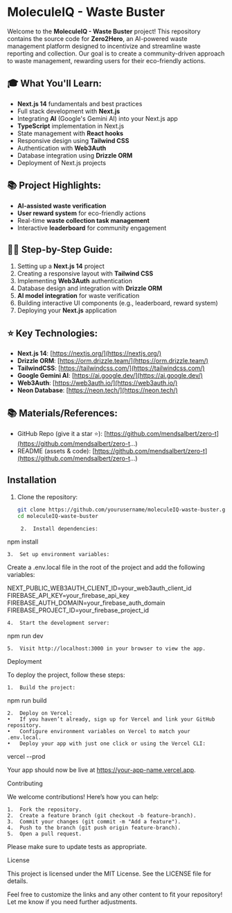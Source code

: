# MoleculeIQ - Waste Buster

Welcome to the **MoleculeIQ - Waste Buster** project! This repository contains the source code for **Zero2Hero**, an AI-powered waste management platform designed to incentivize and streamline waste reporting and collection. Our goal is to create a community-driven approach to waste management, rewarding users for their eco-friendly actions.

## 🎓 What You'll Learn:
- **Next.js 14** fundamentals and best practices
- Full stack development with **Next.js**
- Integrating **AI** (Google's Gemini AI) into your Next.js app
- **TypeScript** implementation in Next.js
- State management with **React hooks**
- Responsive design using **Tailwind CSS**
- Authentication with **Web3Auth**
- Database integration using **Drizzle ORM**
- Deployment of Next.js projects

## 📚 Project Highlights:
- **AI-assisted waste verification**
- **User reward system** for eco-friendly actions
- Real-time **waste collection task management**
- Interactive **leaderboard** for community engagement

## 👨‍💻 Step-by-Step Guide:
1. Setting up a **Next.js 14** project
2. Creating a responsive layout with **Tailwind CSS**
3. Implementing **Web3Auth** authentication
4. Database design and integration with **Drizzle ORM**
5. **AI model integration** for waste verification
6. Building interactive UI components (e.g., leaderboard, reward system)
7. Deploying your **Next.js** application

## ⭐ Key Technologies:
- **Next.js 14**: [https://nextjs.org/](https://nextjs.org/)
- **Drizzle ORM**: [https://orm.drizzle.team/](https://orm.drizzle.team/)
- **TailwindCSS**: [https://tailwindcss.com/](https://tailwindcss.com/)
- **Google Gemini AI**: [https://ai.google.dev/](https://ai.google.dev/)
- **Web3Auth**: [https://web3auth.io/](https://web3auth.io/)
- **Neon Database**: [https://neon.tech/](https://neon.tech/)

## 📚 Materials/References:
- GitHub Repo (give it a star ⭐): [https://github.com/mendsalbert/zero-t](https://github.com/mendsalbert/zero-t...)
- README (assets & code): [https://github.com/mendsalbert/zero-t](https://github.com/mendsalbert/zero-t...)

## Installation

1. Clone the repository:

   ```bash
   git clone https://github.com/yourusername/moleculeIQ-waste-buster.git
   cd moleculeIQ-waste-buster

	2.	Install dependencies:

npm install


	3.	Set up environment variables:
Create a .env.local file in the root of the project and add the following variables:

NEXT_PUBLIC_WEB3AUTH_CLIENT_ID=your_web3auth_client_id
FIREBASE_API_KEY=your_firebase_api_key
FIREBASE_AUTH_DOMAIN=your_firebase_auth_domain
FIREBASE_PROJECT_ID=your_firebase_project_id


	4.	Start the development server:

npm run dev


	5.	Visit http://localhost:3000 in your browser to view the app.

Deployment

To deploy the project, follow these steps:

	1.	Build the project:

npm run build


	2.	Deploy on Vercel:
	•	If you haven’t already, sign up for Vercel and link your GitHub repository.
	•	Configure environment variables on Vercel to match your .env.local.
	•	Deploy your app with just one click or using the Vercel CLI:

vercel --prod



Your app should now be live at https://your-app-name.vercel.app.

Contributing

We welcome contributions! Here’s how you can help:

	1.	Fork the repository.
	2.	Create a feature branch (git checkout -b feature-branch).
	3.	Commit your changes (git commit -m "Add a feature").
	4.	Push to the branch (git push origin feature-branch).
	5.	Open a pull request.

Please make sure to update tests as appropriate.

License

This project is licensed under the MIT License. See the LICENSE file for details.

Feel free to customize the links and any other content to fit your repository! Let me know if you need further adjustments.
